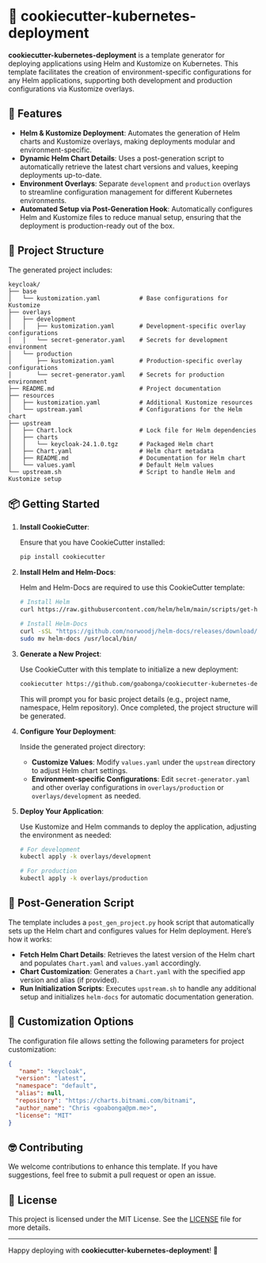 
# 🚀 cookiecutter-kubernetes-deployment

**cookiecutter-kubernetes-deployment** is a template generator for deploying applications using Helm and Kustomize on Kubernetes. This template facilitates the creation of environment-specific configurations for any Helm applications, supporting both development and production configurations via Kustomize overlays.

## 🎯 Features

- **Helm & Kustomize Deployment**: Automates the generation of Helm charts and Kustomize overlays, making deployments modular and environment-specific.
- **Dynamic Helm Chart Details**: Uses a post-generation script to automatically retrieve the latest chart versions and values, keeping deployments up-to-date.
- **Environment Overlays**: Separate `development` and `production` overlays to streamline configuration management for different Kubernetes environments.
- **Automated Setup via Post-Generation Hook**: Automatically configures Helm and Kustomize files to reduce manual setup, ensuring that the deployment is production-ready out of the box.

## 📂 Project Structure

The generated project includes:

```plaintext
keycloak/
├── base
│   └── kustomization.yaml           # Base configurations for Kustomize
├── overlays
│   ├── development
│   │   ├── kustomization.yaml       # Development-specific overlay configurations
│   │   └── secret-generator.yaml    # Secrets for development environment
│   └── production
│       ├── kustomization.yaml       # Production-specific overlay configurations
│       └── secret-generator.yaml    # Secrets for production environment
├── README.md                        # Project documentation
├── resources
│   ├── kustomization.yaml           # Additional Kustomize resources
│   └── upstream.yaml                # Configurations for the Helm chart
├── upstream
│   ├── Chart.lock                   # Lock file for Helm dependencies
│   ├── charts
│   │   └── keycloak-24.1.0.tgz      # Packaged Helm chart
│   ├── Chart.yaml                   # Helm chart metadata
│   ├── README.md                    # Documentation for Helm chart
│   └── values.yaml                  # Default Helm values
└── upstream.sh                      # Script to handle Helm and Kustomize setup
```

## 📦 Getting Started

1. **Install CookieCutter**:

   Ensure that you have CookieCutter installed:

   ```bash
   pip install cookiecutter
   ```

2. **Install Helm and Helm-Docs**:

   Helm and Helm-Docs are required to use this CookieCutter template:

   ```bash
   # Install Helm
   curl https://raw.githubusercontent.com/helm/helm/main/scripts/get-helm-3 | bash

   # Install Helm-Docs
   curl -sSL "https://github.com/norwoodj/helm-docs/releases/download/v1.14.2/helm-docs_1.14.2_Linux_x86_64.tar.gz" | tar xz
   sudo mv helm-docs /usr/local/bin/

   ```

3. **Generate a New Project**:

   Use CookieCutter with this template to initialize a new deployment:

   ```bash
   cookiecutter https://github.com/goabonga/cookiecutter-kubernetes-deployment.git
   ```

   This will prompt you for basic project details (e.g., project name, namespace, Helm repository). Once completed, the project structure will be generated.

4. **Configure Your Deployment**:

   Inside the generated project directory:
   - **Customize Values**: Modify `values.yaml` under the `upstream` directory to adjust Helm chart settings.
   - **Environment-specific Configurations**: Edit `secret-generator.yaml` and other overlay configurations in `overlays/production` or `overlays/development` as needed.

5. **Deploy Your Application**:

   Use Kustomize and Helm commands to deploy the application, adjusting the environment as needed:

   ```bash
   # For development
   kubectl apply -k overlays/development

   # For production
   kubectl apply -k overlays/production
   ```

## 🔧 Post-Generation Script

The template includes a `post_gen_project.py` hook script that automatically sets up the Helm chart and configures values for Helm deployment. Here’s how it works:

- **Fetch Helm Chart Details**: Retrieves the latest version of the Helm chart and populates `Chart.yaml` and `values.yaml` accordingly.
- **Chart Customization**: Generates a `Chart.yaml` with the specified app version and alias (if provided).
- **Run Initialization Scripts**: Executes `upstream.sh` to handle any additional setup and initializes `helm-docs` for automatic documentation generation.

## 🤑 Customization Options

The configuration file allows setting the following parameters for project customization:

```json
{
   "name": "keycloak",
  "version": "latest",
  "namespace": "default",
  "alias": null,
  "repository": "https://charts.bitnami.com/bitnami",
  "author_name": "Chris <goabonga@pm.me>",
  "license": "MIT"
}
```

## 🤓 Contributing

We welcome contributions to enhance this template. If you have suggestions, feel free to submit a pull request or open an issue.

## 📜 License

This project is licensed under the MIT License. See the [LICENSE](LICENSE) file for more details.

---

Happy deploying with **cookiecutter-kubernetes-deployment**! 🚀